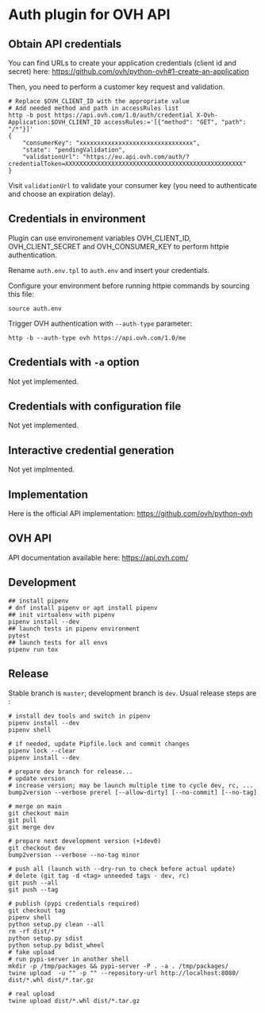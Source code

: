 # Auth plugin for OVH API

## Obtain API credentials

You can find URLs to create your application credentials
(client id and secret) here:
https://github.com/ovh/python-ovh#1-create-an-application

Then, you need to perform a customer key request and validation.

```
# Replace $OVH_CLIENT_ID with the appropriate value
# Add needed method and path in accessRules list
http -b post https://api.ovh.com/1.0/auth/credential X-Ovh-Application:$OVH_CLIENT_ID accessRules:='[{"method": "GET", "path": "/*"}]'
{
    "consumerKey": "xxxxxxxxxxxxxxxxxxxxxxxxxxxxxxxx",
    "state": "pendingValidation",
    "validationUrl": "https://eu.api.ovh.com/auth/?credentialToken=XXXXXXXXXXXXXXXXXXXXXXXXXXXXXXXXXXXXXXXXXXXXXXXXXX"
}
```

Visit ``validationUrl`` to validate your consumer key (you need to authenticate
and choose an expiration delay).


## Credentials in environment

Plugin can use environement variables OVH\_CLIENT\_ID,
OVH\_CLIENT\_SECRET and OVH\_CONSUMER\_KEY to perform httpie authentication.

Rename ``auth.env.tpl`` to ``auth.env`` and insert your credentials.

Configure your environment before running httpie commands by sourcing this file:

```
source auth.env
```

Trigger OVH authentication with ``--auth-type`` parameter:

```
http -b --auth-type ovh https://api.ovh.com/1.0/me
```


## Credentials with ``-a`` option

Not yet implemented.


## Credentials with configuration file

Not yet implemented.


## Interactive credential generation

Not yet implmented.


## Implementation

Here is the official API implementation: https://github.com/ovh/python-ovh


## OVH API

API documentation available here: https://api.ovh.com/


## Development

```
## install pipenv
# dnf install pipenv or apt install pipenv
## init virtualenv with pipenv
pipenv install --dev
## launch tests in pipenv environment
pytest
## launch tests for all envs
pipenv run tox
```

## Release

Stable branch is `master`; development branch is `dev`. Usual release steps are :

```
# install dev tools and switch in pipenv
pipenv install --dev
pipenv shell

# if needed, update Pipfile.lock and commit changes
pipenv lock --clear
pipenv install --dev

# prepare dev branch for release...
# update version
# increase version; may be launch multiple time to cycle dev, rc, ...
bump2version --verbose prerel [--allow-dirty] [--no-commit] [--no-tag]

# merge on main
git checkout main
git pull
git merge dev

# prepare next development version (+1dev0)
git checkout dev
bump2version --verbose --no-tag minor

# push all (launch with --dry-run to check before actual update)
# delete (git tag -d <tag> unneeded tags - dev, rc)
git push --all
git push --tag

# publish (pypi credentials required)
git checkout tag
pipenv shell
python setup.py clean --all
rm -rf dist/*
python setup.py sdist
python setup.py bdist_wheel
# fake upload
# run pypi-server in another shell
mkdir -p /tmp/packages && pypi-server -P . -a . /tmp/packages/
twine upload  -u "" -p "" --repository-url http://localhost:8080/ dist/*.whl dist/*.tar.gz

# real upload
twine upload dist/*.whl dist/*.tar.gz
```

